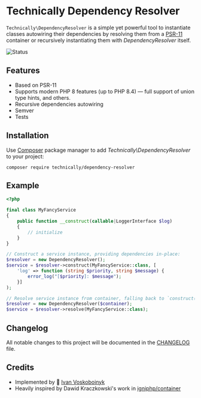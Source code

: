 # Technically Dependency Resolver

`Technically\DependencyResolver` is a simple yet powerful tool to instantiate classes
autowiring their dependencies by resolving them from a [PSR-11][1] container 
or recursively instantiating them with *DependencyResolver* itself.

![Status][badge]


## Features

- Based on PSR-11
- Supports modern PHP 8 features (up to PHP 8.4) &mdash; full support of union type hints, and others.
- Recursive dependencies autowiring
- Semver
- Tests


## Installation

Use [Composer][2] package manager to add *Technically\DependencyResolver* to your project:

```
composer require technically/dependency-resolver
```


## Example

```php
<?php

final class MyFancyService 
{
    public function __construct(callable|LoggerInterface $log) 
    {
        // initialize
    }
}

// Construct a service instance, providing dependencies in-place:
$resolver = new DependencyResolver();
$service = $resolver->construct(MyFancyService::class, [
    'log' => function (string $priority, string $message) {
        error_log("[$priority]: $message");
    }]
);

// Resolve service instance from container, falling back to `construct()` otherwise.
$resolver = new DependencyResolver($container);
$service = $resolver->resolve(MyFancyService::class);


```


## Changelog

All notable changes to this project will be documented in the [CHANGELOG](./CHANGELOG.md) file.


## Credits

- Implemented by :space_invader: [Ivan Voskoboinyk][3]
- Heavily inspired by Dawid Kraczkowski's work in [igniphp/container][4]

[1]: https://www.php-fig.org/psr/psr-11/
[2]: https://getcomposer.org/
[3]: https://github.com/e1himself?utm_source=web&utm_medium=github&utm_campaign=technically/dependency-resolver

[4]: https://github.com/igniphp/container
[badge]: https://github.com/technically-php/dependency-resolver/actions/workflows/test.yml/badge.svg
